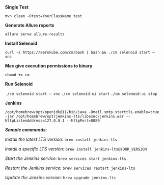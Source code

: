
**Single Test**

`mvn clean -Dtest=YourClassName test`

**Generate Allure reports**

`allure serve allure-results`


**Install Selenoid**

`curl -s https://aerokube.com/cm/bash | bash && ./cm selenoid start — vnc
`

**Mac give execution permissions to binary**

`chmod +x cm`

**Run Selenoid**

`./cm selenoid start — vnc` 
`./cm selenoid-ui start`
`./cm selenoid-ui stop`

**Jenkins**

`/opt/homebrew/opt/openjdk@11/bin/java -Dmail.smtp.starttls.enable=true -jar /opt/homebrew/opt/jenkins-lts/libexec/jenkins.war --httpListenAddress=127.0.0.1 --httpPort=8080`

***Sample commands***:

*Install the latest LTS version:*
`brew install jenkins-lts`

*Install a specific LTS version:*
`brew install jenkins-lts@YOUR_VERSION`

*Start the Jenkins service:*
`brew services start jenkins-lts`

*Restart the Jenkins service:*
`brew services restart jenkins-lts`

*Update the Jenkins version:*
`brew upgrade jenkins-lts`